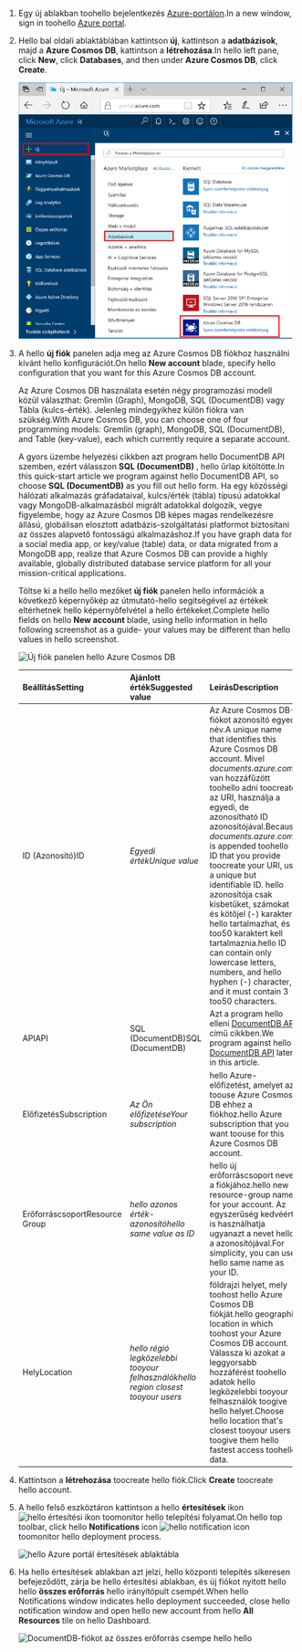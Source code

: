 1. <span data-ttu-id="cdf60-101">Egy új ablakban toohello bejelentkezés [Azure-portálon](https://portal.azure.com/).</span><span class="sxs-lookup"><span data-stu-id="cdf60-101">In a new window, sign in toohello [Azure portal](https://portal.azure.com/).</span></span>
2. <span data-ttu-id="cdf60-102">Hello bal oldali ablaktáblában kattintson **új**, kattintson a **adatbázisok**, majd a **Azure Cosmos DB**, kattintson a **létrehozása**.</span><span class="sxs-lookup"><span data-stu-id="cdf60-102">In hello left pane, click **New**, click **Databases**, and then under **Azure Cosmos DB**, click **Create**.</span></span>
   
   ![hello Azure portál adatbázisok ablaktábla](./media/cosmos-db-create-dbaccount/create-nosql-db-databases-json-tutorial-1.png)

3. <span data-ttu-id="cdf60-104">A hello **új fiók** panelen adja meg az Azure Cosmos DB fiókhoz használni kívánt hello konfigurációt.</span><span class="sxs-lookup"><span data-stu-id="cdf60-104">On hello **New account** blade, specify hello configuration that you want for this Azure Cosmos DB account.</span></span> 

    <span data-ttu-id="cdf60-105">Az Azure Cosmos DB használata esetén négy programozási modell közül választhat: Gremlin (Graph), MongoDB, SQL (DocumentDB) vagy Tábla (kulcs-érték). Jelenleg mindegyikhez külön fiókra van szükség.</span><span class="sxs-lookup"><span data-stu-id="cdf60-105">With Azure Cosmos DB, you can choose one of four programming models: Gremlin (graph), MongoDB, SQL (DocumentDB), and Table (key-value), each which currently require a separate account.</span></span>
    
    <span data-ttu-id="cdf60-106">A gyors üzembe helyezési cikkben azt program hello DocumentDB API szemben, ezért válasszon **SQL (DocumentDB)** , hello űrlap kitöltötte.</span><span class="sxs-lookup"><span data-stu-id="cdf60-106">In this quick-start article we program against hello DocumentDB API, so choose **SQL (DocumentDB)** as you fill out hello form.</span></span> <span data-ttu-id="cdf60-107">Ha egy közösségi hálózati alkalmazás gráfadataival, kulcs/érték (tábla) típusú adatokkal vagy MongoDB-alkalmazásból migrált adatokkal dolgozik, vegye figyelembe, hogy az Azure Cosmos DB képes magas rendelkezésre állású, globálisan elosztott adatbázis-szolgáltatási platformot biztosítani az összes alapvető fontosságú alkalmazáshoz.</span><span class="sxs-lookup"><span data-stu-id="cdf60-107">If you have graph data for a social media app, or key/value (table) data, or data migrated from a MongoDB app, realize that Azure Cosmos DB can provide a highly available, globally distributed database service platform for all your mission-critical applications.</span></span>

    <span data-ttu-id="cdf60-108">Töltse ki a hello hello mezőket **új fiók** panelen hello információk a következő képernyőkép az útmutató-hello segítségével az értékek eltérhetnek hello képernyőfelvétel a hello értékeket.</span><span class="sxs-lookup"><span data-stu-id="cdf60-108">Complete hello fields on hello **New account** blade, using hello information in hello following screenshot as a guide- your values may be different than hello values in hello screenshot.</span></span>
 
    ![Új fiók panelen hello Azure Cosmos DB](./media/cosmos-db-create-dbaccount/create-nosql-db-databases-json-tutorial-2.png)

    <span data-ttu-id="cdf60-110">Beállítás</span><span class="sxs-lookup"><span data-stu-id="cdf60-110">Setting</span></span>|<span data-ttu-id="cdf60-111">Ajánlott érték</span><span class="sxs-lookup"><span data-stu-id="cdf60-111">Suggested value</span></span>|<span data-ttu-id="cdf60-112">Leírás</span><span class="sxs-lookup"><span data-stu-id="cdf60-112">Description</span></span>
    ---|---|---
    <span data-ttu-id="cdf60-113">ID (Azonosító)</span><span class="sxs-lookup"><span data-stu-id="cdf60-113">ID</span></span>|<span data-ttu-id="cdf60-114">*Egyedi érték*</span><span class="sxs-lookup"><span data-stu-id="cdf60-114">*Unique value*</span></span>|<span data-ttu-id="cdf60-115">Az Azure Cosmos DB-fiókot azonosító egyedi név.</span><span class="sxs-lookup"><span data-stu-id="cdf60-115">A unique name that identifies this Azure Cosmos DB account.</span></span> <span data-ttu-id="cdf60-116">Mivel *documents.azure.com* van hozzáfűzött toohello adni toocreate az URI, használja a egyedi, de azonosítható ID azonosítójával.</span><span class="sxs-lookup"><span data-stu-id="cdf60-116">Because *documents.azure.com* is appended toohello ID that you provide toocreate your URI, use a unique but identifiable ID.</span></span> <span data-ttu-id="cdf60-117">hello azonosítója csak kisbetűket, számokat és kötőjel (-) karakter hello tartalmazhat, és 3 too50 karaktert kell tartalmaznia.</span><span class="sxs-lookup"><span data-stu-id="cdf60-117">hello ID can contain only lowercase letters, numbers, and hello hyphen (-) character, and it must contain 3 too50 characters.</span></span>
    <span data-ttu-id="cdf60-118">API</span><span class="sxs-lookup"><span data-stu-id="cdf60-118">API</span></span>|<span data-ttu-id="cdf60-119">SQL (DocumentDB)</span><span class="sxs-lookup"><span data-stu-id="cdf60-119">SQL (DocumentDB)</span></span>|<span data-ttu-id="cdf60-120">Azt a program hello elleni [DocumentDB API](../articles/documentdb/documentdb-introduction.md) című cikkben.</span><span class="sxs-lookup"><span data-stu-id="cdf60-120">We program against hello [DocumentDB API](../articles/documentdb/documentdb-introduction.md) later in this article.</span></span>|
    <span data-ttu-id="cdf60-121">Előfizetés</span><span class="sxs-lookup"><span data-stu-id="cdf60-121">Subscription</span></span>|<span data-ttu-id="cdf60-122">*Az Ön előfizetése*</span><span class="sxs-lookup"><span data-stu-id="cdf60-122">*Your subscription*</span></span>|<span data-ttu-id="cdf60-123">hello Azure-előfizetést, amelyet az toouse Azure Cosmos DB ehhez a fiókhoz.</span><span class="sxs-lookup"><span data-stu-id="cdf60-123">hello Azure subscription that you want toouse for this Azure Cosmos DB account.</span></span> 
    <span data-ttu-id="cdf60-124">Erőforráscsoport</span><span class="sxs-lookup"><span data-stu-id="cdf60-124">Resource Group</span></span>|<span data-ttu-id="cdf60-125">*hello azonos érték-azonosító*</span><span class="sxs-lookup"><span data-stu-id="cdf60-125">*hello same value as ID*</span></span>|<span data-ttu-id="cdf60-126">hello új erőforráscsoport nevet a fiókjához.</span><span class="sxs-lookup"><span data-stu-id="cdf60-126">hello new resource-group name for your account.</span></span> <span data-ttu-id="cdf60-127">Az egyszerűség kedvéért is használhatja ugyanazt a nevet hello a azonosítójával.</span><span class="sxs-lookup"><span data-stu-id="cdf60-127">For simplicity, you can use hello same name as your ID.</span></span> 
    <span data-ttu-id="cdf60-128">Hely</span><span class="sxs-lookup"><span data-stu-id="cdf60-128">Location</span></span>|<span data-ttu-id="cdf60-129">*hello régió legközelebbi tooyour felhasználók*</span><span class="sxs-lookup"><span data-stu-id="cdf60-129">*hello region closest tooyour users*</span></span>|<span data-ttu-id="cdf60-130">földrajzi helyet, mely toohost hello Azure Cosmos DB fiókját.</span><span class="sxs-lookup"><span data-stu-id="cdf60-130">hello geographic location in which toohost your Azure Cosmos DB account.</span></span> <span data-ttu-id="cdf60-131">Válassza ki azokat a leggyorsabb hozzáférést toohello adatok hello legközelebbi tooyour felhasználók toogive hello helyet.</span><span class="sxs-lookup"><span data-stu-id="cdf60-131">Choose hello location that's closest tooyour users toogive them hello fastest access toohello data.</span></span>
4. <span data-ttu-id="cdf60-132">Kattintson a **létrehozása** toocreate hello fiók.</span><span class="sxs-lookup"><span data-stu-id="cdf60-132">Click **Create** toocreate hello account.</span></span>
5. <span data-ttu-id="cdf60-133">A hello felső eszköztáron kattintson a hello **értesítések** ikon ![hello értesítési ikon](./media/cosmos-db-create-dbaccount/notification-icon.png) toomonitor hello telepítési folyamat.</span><span class="sxs-lookup"><span data-stu-id="cdf60-133">On hello top toolbar, click hello **Notifications** icon ![hello notification icon](./media/cosmos-db-create-dbaccount/notification-icon.png) toomonitor hello deployment process.</span></span>

    ![hello Azure portál értesítések ablaktábla](./media/cosmos-db-create-dbaccount-graph/azure-documentdb-nosql-notification.png)

6.  <span data-ttu-id="cdf60-135">Ha hello értesítések ablakban azt jelzi, hello központi telepítés sikeresen befejeződött, zárja be hello értesítési ablakban, és új fiókot nyitott hello hello **összes erőforrás** hello irányítópult csempét.</span><span class="sxs-lookup"><span data-stu-id="cdf60-135">When hello Notifications window indicates hello deployment succeeded, close hello notification window and open hello new account from hello **All Resources** tile on hello Dashboard.</span></span> 

    ![DocumentDB-fiókot az összes erőforrás csempe hello hello](./media/cosmos-db-create-dbaccount/all-resources.png)
 
